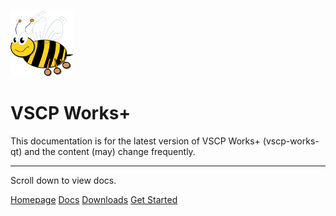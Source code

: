 

![VSCP logo](./images/logo_100.png)

# VSCP Works+

This documentation is for the latest version of VSCP Works+ (vscp-works-qt) and the content (may) change frequently.

---

Scroll down to view docs.

[Homepage](https://www.vscp.org)
[Docs](http://docs.vscp.org/)
[Downloads](https://www.vscp.org/#download)
[Get Started](./README)

